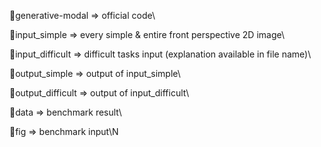 🚀generative-modal => official code\

🚀input_simple => every simple & entire front perspective 2D image\

🚀input_difficult => difficult tasks input (explanation available in file name)\

🚀output_simple => output of input_simple\

🚀output_difficult => output of input_difficult\

🚀data => benchmark result\

🚀fig => benchmark input\N
